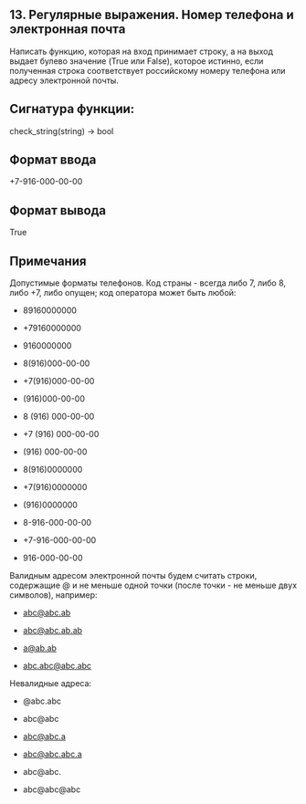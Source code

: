## 13. Регулярные выражения. Номер телефона и электронная почта

Написать функцию, которая на вход принимает строку, а на выход выдает булево значение (True или False), которое истинно, если полученная строка соответствует российскому номеру телефона или адресу электронной почты.

## Сигнатура функции:

check_string(string) -> bool

## Формат ввода
+7-916-000-00-00

## Формат вывода
True

## Примечания
Допустимые форматы телефонов. Код страны - всегда либо 7, либо 8, либо +7, либо опущен; код оператора может быть любой:

- 89160000000

- +79160000000

- 9160000000

- 8(916)000-00-00

- +7(916)000-00-00

- (916)000-00-00

- 8 (916) 000-00-00

- +7 (916) 000-00-00

- (916) 000-00-00

- 8(916)0000000

- +7(916)0000000

- (916)0000000

- 8-916-000-00-00

- +7-916-000-00-00

- 916-000-00-00

Валидным адресом электронной почты будем считать строки, содержащие @ и не меньше одной точки (после точки - не меньше двух символов), например:

- abc@abc.ab

- abc@abc.ab.ab

- a@ab.ab

- abc.abc@abc.abc

Невалидные адреса:

- @abc.abc

- abc@abc

- abc@abc.a

- abc@abc.abc.a

- abc@abc.

- abc@abc@abc

